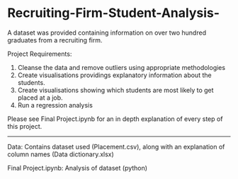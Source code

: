 # Recruiting-Firm-Student-Analysis-

A dataset was provided containing information on over two hundred graduates from a recruiting firm.

Project Requirements: 
1. Cleanse the data and remove outliers using appropriate methodologies
2. Create visualisations providings explanatory information about the students.
3. Create visualisations showing which students are most likely to get placed at a job.
4. Run a regression analysis

Please see Final Project.ipynb for an in depth explanation of every step of this project.

------------------------------------------------------------------------------------------------------------------------------
Data: Contains dataset used (Placement.csv), along with an explanation of column names (Data dictionary.xlsx)

Final Project.ipynb: Analysis of dataset (python)
